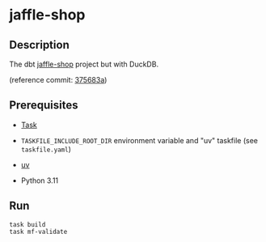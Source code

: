 <!-- vim: set ft=markdown : -->


# jaffle-shop

## Description

The dbt [jaffle-shop](https://github.com/dbt-labs/jaffle-shop#readme) project but with DuckDB.

(reference commit: [375683a](375683a5388cf8f0bb646b798bf9dc0b62806d5e))

## Prerequisites

* [Task](https://taskfile.dev)

* `TASKFILE_INCLUDE_ROOT_DIR` environment variable and "uv" taskfile (see `taskfile.yaml`)

* [uv](https://github.com/astral-sh/uv#readme)

* Python 3.11

## Run

``` shell
task build
task mf-validate
```
